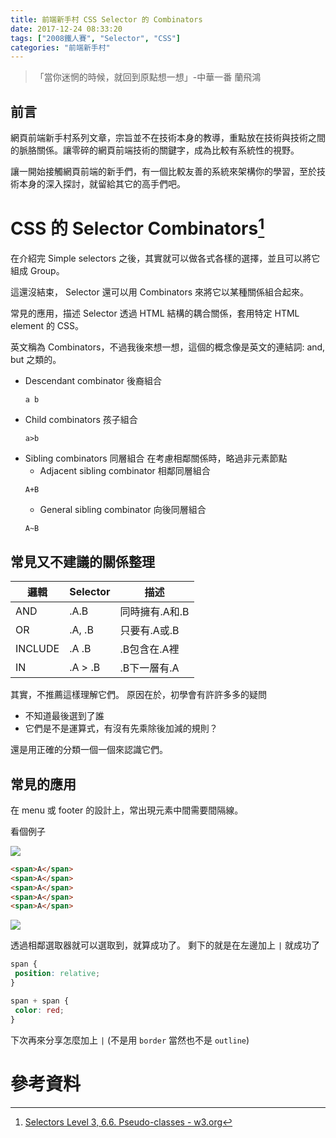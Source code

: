 ```yaml
---
title: 前端新手村 CSS Selector 的 Combinators
date: 2017-12-24 08:33:20
tags: ["2008鐵人賽", "Selector", "CSS"]
categories: "前端新手村"
---
```

> 「當你迷惘的時候，就回到原點想一想」-中華一番 蘭飛鴻

## 前言

網頁前端新手村系列文章，宗旨並不在技術本身的教導，重點放在技術與技術之間的脈胳關係。讓零碎的網頁前端技術的關鍵字，成為比較有系統性的視野。

讓一開始接觸網頁前端的新手們，有一個比較友善的系統來架構你的學習，至於技術本身的深入探討，就留給其它的高手們吧。

# CSS 的 Selector Combinators[^1]

在介紹完 Simple selectors 之後，其實就可以做各式各樣的選擇，並且可以將它組成 Group。

這還沒結束， Selector 還可以用 Combinators 來將它以某種關係組合起來。

常見的應用，描述 Selector 透過 HTML 結構的耦合關係，套用特定 HTML element 的 CSS。

英文稱為 Combinators，不過我後來想一想，這個的概念像是英文的連結詞: and, but 之類的。

- Descendant combinator 後裔組合
  ```
  a b
  ```
- Child combinators  孩子組合
    ```
    a>b
   ```
- Sibling combinators  同層組合
  在考慮相鄰關係時，略過非元素節點
    - Adjacent sibling combinator  相鄰同層組合
    ```
    A+B
    ```
    - General sibling combinator 向後同層組合
    ```
    A~B
    ```

## 常見又不建議的關係整理

|邏輯|Selector|描述|
|-|-|-|
|AND|.A.B|同時擁有.A和.B|
|OR|.A, .B|只要有.A或.B|
|INCLUDE|.A .B|.B包含在.A裡|
|IN|.A > .B|.B下一層有.A|

其實，不推薦這樣理解它們。
原因在於，初學會有許許多多的疑問

- 不知道最後選到了誰
- 它們是不是運算式，有沒有先乘除後加減的規則？

還是用正確的分類一個一個來認識它們。

## 常見的應用

在 menu 或 footer 的設計上，常出現元素中間需要間隔線。

看個例子

![](https://i.imgur.com/GLqxrjl.png)

```html
<span>A</span>
<span>A</span>
<span>A</span>
<span>A</span>
<span>A</span>
```

![](https://i.imgur.com/JUB7s4C.png)

透過相鄰選取器就可以選取到，就算成功了。
剩下的就是在左邊加上 `|` 就成功了

```css
span {
 position: relative;
}

span + span {
 color: red;
}
```

下次再來分享怎麼加上 `|`
(不是用 `border` 當然也不是 `outline`)

# 參考資料

[^1]: [Selectors Level 3, 6.6. Pseudo-classes - w3.org](https://www.w3.org/TR/css3-selectors/#pseudo-classes)
